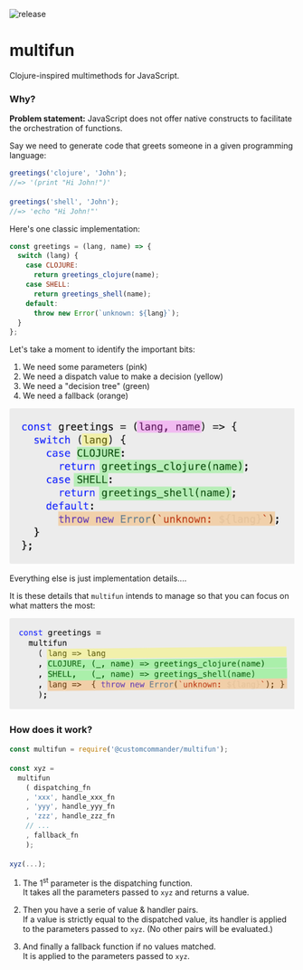 ![release](https://github.com/customcommander/multifun/workflows/release/badge.svg?branch=master)

# multifun

Clojure-inspired multimethods for JavaScript.

### Why?

**Problem statement:** JavaScript does not offer native constructs to facilitate the orchestration of functions.

Say we need to generate code that greets someone in a given programming language:

```javascript
greetings('clojure', 'John');
//=> '(print "Hi John!")'

greetings('shell', 'John');
//=> 'echo "Hi John!"'
```

Here's one classic implementation:

```javascript
const greetings = (lang, name) => {
  switch (lang) {
    case CLOJURE:
      return greetings_clojure(name);
    case SHELL:
      return greetings_shell(name);
    default:
      throw new Error(`unknown: ${lang}`);
  }
};
```

Let's take a moment to identify the important bits:

1. We need some parameters (pink)
2. We need a dispatch value to make a decision (yellow)
3. We need a "decision tree" (green)
4. We need a fallback (orange)

![](https://raw.githubusercontent.com/customcommander/multifun/master/docs/code-analysis.png)

Everything else is just implementation details....

It is these details that `multifun` intends to manage so that you can focus on what matters the most:

![](https://raw.githubusercontent.com/customcommander/multifun/master/docs/code-multifun.png)

### How does it work?

```javascript
const multifun = require('@customcommander/multifun');

const xyz =
  multifun
    ( dispatching_fn
    , 'xxx', handle_xxx_fn
    , 'yyy', handle_yyy_fn
    , 'zzz', handle_zzz_fn
    // ...
    , fallback_fn
    );

xyz(...);
```

1.  The 1<sup>st</sup> parameter is the dispatching function.<br>
    It takes all the parameters passed to `xyz` and returns a value.

2.  Then you have a serie of value & handler pairs.<br>
    If a value is strictly equal to the dispatched value, its handler is applied to the parameters passed to `xyz`. (No other pairs will be evaluated.)

3.  And finally a fallback function if no values matched.<br>
    It is applied to the parameters passed to `xyz`.
